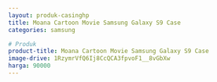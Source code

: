 ```yaml
---
layout: produk-casinghp
title: Moana Cartoon Movie Samsung Galaxy S9 Case
categories: samsung

# Produk
product-title: Moana Cartoon Movie Samsung Galaxy S9 Case
image-drive: 1RzymrVfQ6Ij8CcQCA3fpvoF1__8vGbXw
harga: 90000
---
```

